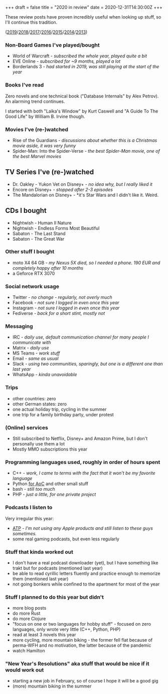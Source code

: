 +++
draft = false
title = "2020 in review"
date = 2020-12-31T14:30:00Z
+++

These review posts have proven incredibly useful when looking up stuff, so I'll continue this tradition.

([2019][yr2019]/[2018][yr2018]/[2017][yr2017]/[2016][yr2016]/[2015][yr2015]/[2014][yr2014]/[2013][yr2013])

[yr2019]: /blog/2019/2019-in-review/
[yr2018]: /blog/2018/2018-in-review/
[yr2017]: /blog/2017/2017-in-review/
[yr2016]: /blog/2016/2016-in-review/
[yr2015]: /blog/2015/2015-in-review/
[yr2014]: /blog/2014/2014-in-review/
[yr2013]: /blog/2014/2013-in-review/


### Non-Board Games I've played/bought

  * World of Warcraft - *subscribed the whole year, played quite a bit*
  * EVE Online - *subscribed for ~9 months, played a lot*
  * Borderlands 3 - *had started in 2019, was still playing at the start of the year*


### Books I've read

Zero novels and one technical book ("Database Internals" by Alex Petrov). An alarming trend continues.

I started with both "Laika's Window" by Kurt Caswell and "A Guide To The Good Life" by William B. Irvine though.


### Movies I've (re-)watched

  * Rise of the Guardians - *discussions about whether this is a Christmas movie aside, it was very funny*
  * Spider-Man: Into the Spider-Verse - *the best Spider-Man movie, one of the best Marvel movies*


## TV Series I've (re-)watched

  * Dr. Oakley - Yukon Vet on Disney+ - *no idea why, but I really liked it*
  * Encore on Disney+ - *stopped after 2-3 episodes*
  * The Mandalorian on Disney+ - *it's Star Wars and I didn't like it. Weird.


## CDs I bought

  * Nightwish - Human II Nature
  * Nightwish - Endless Forms Most Beautiful
  * Sabaton - The Last Stand
  * Sabaton - The Great War


### Other stuff I bought

  * moto X4 64 GB - *my Nexus 5X died, so I needed a phone. 190 EUR and completely happy after 10 months*
  * a Geforce RTX 3070


### Social network usage

  * Twitter - *no change - regularly, not overly much*
  * Facebook - *not sure I logged in even once this year*
  * Instagram - *not sure I logged in even once this year*
  * Fediverse - *back for a short stint, mostly not*


### Messaging

  * IRC - *daily use, default communication channel for many people I communicate with*
  * Matrix - *daily use*
  * MS Teams - *work stuff*
  * Email - *same as usual*
  * Slack - *using two communities, sparingly, but one is a different one than last year*
  * WhatsApp - *kinda unavoidable*


### Trips

  * other countries: zero
  * other German states: zero
  * one actual holiday trip, cycling in the summer
  * one trip for a family birthday party, under protest


### (Online) services

  * Still subscribed to Netflix, Disney+ and Amazon Prime, but I don't personally use them a lot
  * Mostly MMO subscriptions this year


### Programming languages used, roughly in order of hours spent

  * C++ - *work, I came to terms with the fact that it won't be my favorite language*
  * Python [for AoC](/blog/2020/advent-of-code-2020/) and other small stuff
  * bash - *still too much*
  * PHP - *just a little, for one private project*

### Podcasts I listen to

Very irregular this year:

  * [ATP](http://atp.fm/) - *I'm not using any Apple products and still listen to these guys sometimes.*
  * some real gaming podcasts, but even less regularly


### Stuff that kinda worked out

  * I don't have a real podcast downloader (yet), but I have something like trakt but for podcasts (mentioned last year)
  * be able to read cyrillic letters fluently and practice enough to memorize them (mentioned last year)
  * not going bonkers while confined to the apartment for most of the year


### Stuff I planned to do this year but didn't

  * more blog posts
  * do more Rust
  * do more Clojure
  * "focus on one or two languages for hobby stuff" - focused on zero languages, only wrote very little (C++, Python, PHP)
  * read at least 3 novels this year
  * more cycling, more mountain biking - the former fell flat because of perma-WFH and no motivation, the latter because of the pandemic
  * watch Hamilton

### "New Year's Resolutions" aka stuff that would be nice if it would work out

  * starting a new job in February, so of course I hope it will be a good gig
  * (more) mountain biking in the summer

